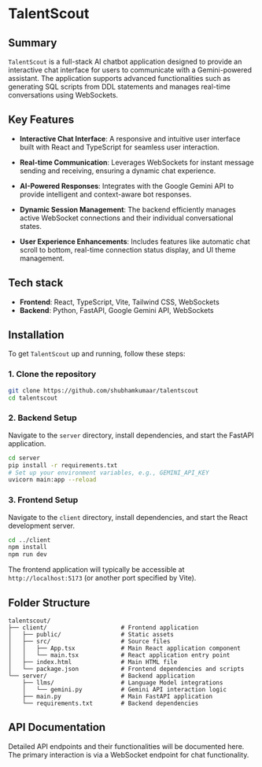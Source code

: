 
# TalentScout

## Summary
`TalentScout` is a full-stack AI chatbot application designed to provide an interactive chat interface for users to communicate with a Gemini-powered assistant. The application supports advanced functionalities such as generating SQL scripts from DDL statements and manages real-time conversations using WebSockets.

## Key Features
*   **Interactive Chat Interface**: A responsive and intuitive user interface built with React and TypeScript for seamless user interaction.
*   **Real-time Communication**: Leverages WebSockets for instant message sending and receiving, ensuring a dynamic chat experience.
*   **AI-Powered Responses**: Integrates with the Google Gemini API to provide intelligent and context-aware bot responses.

*   **Dynamic Session Management**: The backend efficiently manages active WebSocket connections and their individual conversational states.
*   **User Experience Enhancements**: Includes features like automatic chat scroll to bottom, real-time connection status display, and UI theme management.

## Tech stack
*   **Frontend**: React, TypeScript, Vite, Tailwind CSS, WebSockets
*   **Backend**: Python, FastAPI, Google Gemini API, WebSockets

## Installation

To get `TalentScout` up and running, follow these steps:

### 1. Clone the repository
```bash
git clone https://github.com/shubhamkumaar/talentscout
cd talentscout
```

### 2. Backend Setup
Navigate to the `server` directory, install dependencies, and start the FastAPI application.
```bash
cd server
pip install -r requirements.txt
# Set up your environment variables, e.g., GEMINI_API_KEY
uvicorn main:app --reload
```

### 3. Frontend Setup
Navigate to the `client` directory, install dependencies, and start the React development server.
```bash
cd ../client
npm install
npm run dev
```
The frontend application will typically be accessible at `http://localhost:5173` (or another port specified by Vite).

## Folder Structure

```
talentscout/
├── client/                     # Frontend application
│   ├── public/                 # Static assets
│   ├── src/                    # Source files
│   │   ├── App.tsx             # Main React application component
│   │   └── main.tsx            # React application entry point
│   ├── index.html              # Main HTML file
│   └── package.json            # Frontend dependencies and scripts
└── server/                     # Backend application
    ├── llms/                   # Language Model integrations
    │   └── gemini.py           # Gemini API interaction logic
    ├── main.py                 # Main FastAPI application
    └── requirements.txt        # Backend dependencies
```

## API Documentation
Detailed API endpoints and their functionalities will be documented here. The primary interaction is via a WebSocket endpoint for chat functionality.